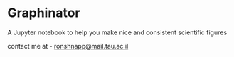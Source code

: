 # Graphinator
A Jupyter notebook to help you make nice and consistent scientific figures

contact me at - ronshnapp@mail.tau.ac.il
